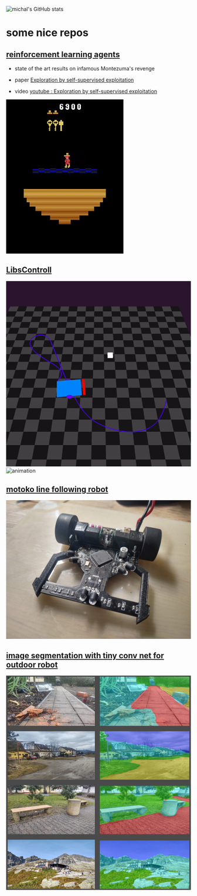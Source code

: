 ![michal's GitHub stats](https://github-readme-stats.vercel.app/api?username=michalnand&theme=dark&show_icons=true)



# some nice repos 

## [reinforcement learning agents](https://github.com/michalnand/reinforcement_learning_agents)

- state of the art results on infamous Montezuma's revenge
- paper [Exploration by self-supervised exploitation](https://arxiv.org/abs/2302.11563)

- video [youtube : Exploration by self-supervised exploitation](https://www.youtube.com/watch?v=-vDg_r2ZetI)


![animation](images/montezuma.gif)  


## [LibsControll](https://github.com/michalnand/libs_control)

![animation](images/robot_lqr.gif) 
![animation](images/brushless_motor.gif) 

## [motoko line following robot](https://github.com/michalnand/motoko_uprising_new)

![image](images/motoko_uprising.jpg) 


## [image segmentation with tiny conv net for outdoor robot](https://github.com/michalnand/classification/tree/master/experiments/outdoor)

![image](images/segmentation.jpg) 
